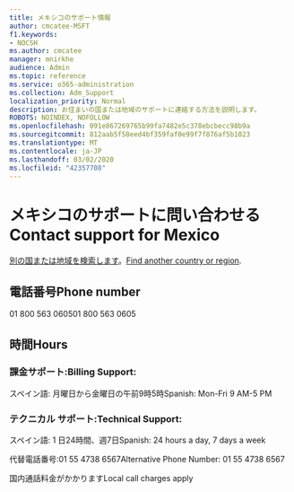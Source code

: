 ```yaml
---
title: メキシコのサポート情報
author: cmcatee-MSFT
f1.keywords:
- NOCSH
ms.author: cmcatee
manager: mnirkhe
audience: Admin
ms.topic: reference
ms.service: o365-administration
ms.collection: Adm_Support
localization_priority: Normal
description: お住まいの国または地域のサポートに連絡する方法を説明します。
ROBOTS: NOINDEX, NOFOLLOW
ms.openlocfilehash: 091e867269765b99fa7482e5c378ebcbecc98b9a
ms.sourcegitcommit: 812aab5f58eed4bf359faf0e99f7f876af5b1023
ms.translationtype: MT
ms.contentlocale: ja-JP
ms.lasthandoff: 03/02/2020
ms.locfileid: "42357708"
---
```

# <a name="contact-support-for-mexico"></a><span data-ttu-id="94b80-103">メキシコのサポートに問い合わせる</span><span class="sxs-lookup"><span data-stu-id="94b80-103">Contact support for Mexico</span></span>

<span data-ttu-id="94b80-104">[別の国または地域を検索します](../contact-support-for-business-products.md)。</span><span class="sxs-lookup"><span data-stu-id="94b80-104">[Find another country or region](../contact-support-for-business-products.md).</span></span>

## <a name="phone-number"></a><span data-ttu-id="94b80-105">電話番号</span><span class="sxs-lookup"><span data-stu-id="94b80-105">Phone number</span></span>
<span data-ttu-id="94b80-106">01 800 563 0605</span><span class="sxs-lookup"><span data-stu-id="94b80-106">01 800 563 0605</span></span>

## <a name="hours"></a><span data-ttu-id="94b80-107">時間</span><span class="sxs-lookup"><span data-stu-id="94b80-107">Hours</span></span>
### <a name="billing-support"></a><span data-ttu-id="94b80-108">課金サポート:</span><span class="sxs-lookup"><span data-stu-id="94b80-108">Billing Support:</span></span>

<span data-ttu-id="94b80-109">スペイン語: 月曜日から金曜日の午前9時5時</span><span class="sxs-lookup"><span data-stu-id="94b80-109">Spanish: Mon-Fri 9 AM-5 PM</span></span>

### <a name="technical-support"></a><span data-ttu-id="94b80-110">テクニカル サポート:</span><span class="sxs-lookup"><span data-stu-id="94b80-110">Technical Support:</span></span>

<span data-ttu-id="94b80-111">スペイン語: 1 日24時間、週7日</span><span class="sxs-lookup"><span data-stu-id="94b80-111">Spanish: 24 hours a day, 7 days a week</span></span>

<span data-ttu-id="94b80-112">代替電話番号:01 55 4738 6567</span><span class="sxs-lookup"><span data-stu-id="94b80-112">Alternative Phone Number: 01 55 4738 6567</span></span>

<span data-ttu-id="94b80-113">国内通話料金がかかります</span><span class="sxs-lookup"><span data-stu-id="94b80-113">Local call charges apply</span></span>
